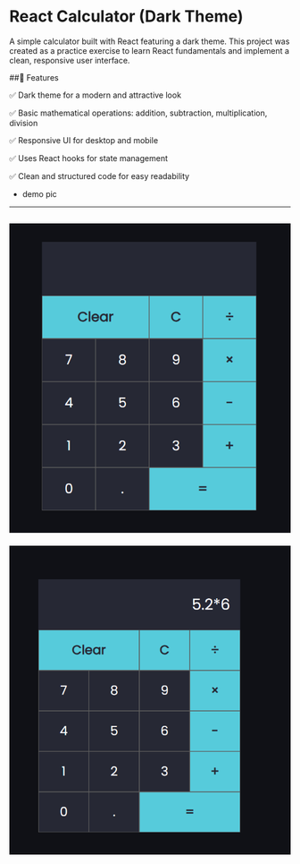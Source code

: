 # React Calculator (Dark Theme)

A simple calculator built with React featuring a dark theme.
This project was created as a practice exercise to learn React fundamentals and implement a clean, responsive user interface.

##🚀 Features

✅ Dark theme for a modern and attractive look

✅ Basic mathematical operations: addition, subtraction, multiplication, division

✅ Responsive UI for desktop and mobile

✅ Uses React hooks for state management

✅ Clean and structured code for easy readability


- demo pic
---
![main](demo/main.png)
---
![numbers](demo/numbers.png)
